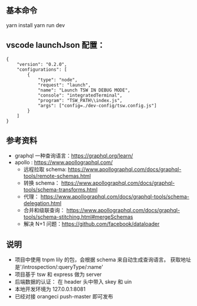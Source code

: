 ## 基本命令

yarn install
yarn run dev

## vscode launchJson 配置：

```
{
    "version": "0.2.0",
    "configurations": [
        {
            "type": "node",
            "request": "launch",
            "name": "Launch TSW IN DEBUG MODE",
            "console": "integratedTerminal",
            "program": "TSW_PATH\\index.js",
            "args": ["config=./dev-config/tsw.config.js"]
        }
    ]
}
```

## 参考资料

-   graphql 一种查询语言：https://graphql.org/learn/
-   apollo : https://www.apollographql.com/
    -   远程拉取 schema: https://www.apollographql.com/docs/graphql-tools/remote-schemas.html
    -   转换 schema： https://www.apollographql.com/docs/graphql-tools/schema-transforms.html
    -   代理： https://www.apollographql.com/docs/graphql-tools/schema-delegation.html
    -   合并和级联查询： https://www.apollographql.com/docs/graphql-tools/schema-stitching.html#mergeSchemas
    -   解决 N+1 问题：https://github.com/facebook/dataloader

## 说明

-   项目中使用 tnpm lily 的包，会根据 schema 来自动生成查询语言。 获取地址是'/introspection/:queryType/:name'
-   项目基于 tsw 和 express 做为 server
-   后端数据的认证： 在 header 头中带入 skey 和 uin
-   本地开发环境为 127.0.0.1:8081
-   已经对接 orangeci push-master 即可发布
